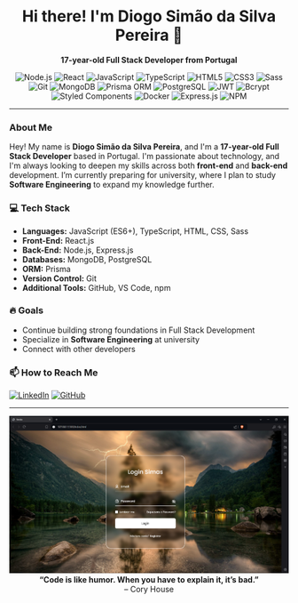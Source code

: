 <div align="center">
  <h1>Hi there! I'm Diogo Simão da Silva Pereira 👋</h1>
  <p>
    <strong>17-year-old Full Stack Developer from Portugal</strong>
  </p>
</div>

<div align="center">
  <img src="https://img.shields.io/badge/-Node.js-339933?style=for-the-badge&logo=nodedotjs&logoColor=white&label=" alt="Node.js"/>
  <img src="https://img.shields.io/badge/-React-61DAFB?style=for-the-badge&logo=react&logoColor=black&label=" alt="React"/>
  <img src="https://img.shields.io/badge/-JavaScript-F7DF1E?style=for-the-badge&logo=javascript&logoColor=black&label=" alt="JavaScript"/>
  <img src="https://img.shields.io/badge/-TypeScript-007ACC?style=for-the-badge&logo=typescript&logoColor=white&label=" alt="TypeScript"/>
  <img src="https://img.shields.io/badge/-HTML5-E34F26?style=for-the-badge&logo=html5&logoColor=white&label=" alt="HTML5"/>
  <img src="https://img.shields.io/badge/-CSS3-1572B6?style=for-the-badge&logo=css3&logoColor=white&label=" alt="CSS3"/>
  <img src="https://img.shields.io/badge/-Sass-CC6699?style=for-the-badge&logo=sass&logoColor=white&label=" alt="Sass"/>
  <img src="https://img.shields.io/badge/-Git-F05032?style=for-the-badge&logo=git&logoColor=white&label=" alt="Git"/>
  <img src="https://img.shields.io/badge/-MongoDB-47A248?style=for-the-badge&logo=mongodb&logoColor=white&label=" alt="MongoDB"/>
  <img src="https://img.shields.io/badge/-Prisma-2D3748?style=for-the-badge&logo=prisma&logoColor=white&label=" alt="Prisma ORM"/>
  <img src="https://img.shields.io/badge/-PostgreSQL-4169E1?style=for-the-badge&logo=postgresql&logoColor=white&label=" alt="PostgreSQL"/>
  <img src="https://img.shields.io/badge/-JWT-000000?style=for-the-badge&logo=jsonwebtokens&logoColor=white&label=" alt="JWT"/>
  <img src="https://img.shields.io/badge/-Bcrypt-00599C?style=for-the-badge&logo=gnubash&logoColor=white&label=" alt="Bcrypt"/>
  <img src="https://img.shields.io/badge/-Styled_Components-DB7093?style=for-the-badge&logo=styled-components&logoColor=white&label=" alt="Styled Components"/>
  <img src="https://img.shields.io/badge/-Docker-2496ED?style=for-the-badge&logo=docker&logoColor=white&label=" alt="Docker"/>
  <img src="https://img.shields.io/badge/-Express.js-404d59?style=for-the-badge&logo=express&logoColor=61DAFB&label=" alt="Express.js"/>
  <img src="https://img.shields.io/badge/-NPM-CB3837?style=for-the-badge&logo=npm&logoColor=white&label=" alt="NPM"/>
</div>

---

### About Me

Hey! My name is **Diogo Simão da Silva Pereira**, and I'm a **17-year-old Full Stack Developer** based in Portugal. I'm passionate about technology, and I'm always looking to deepen my skills across both **front-end** and **back-end** development. I’m currently preparing for university, where I plan to study **Software Engineering** to expand my knowledge further.

### 💻 Tech Stack

- **Languages:** JavaScript (ES6+), TypeScript, HTML, CSS, Sass
- **Front-End:** React.js
- **Back-End:** Node.js, Express.js
- **Databases:** MongoDB, PostgreSQL
- **ORM:** Prisma
- **Version Control:** Git
- **Additional Tools:** GitHub, VS Code, npm

### 🔥 Goals

- Continue building strong foundations in Full Stack Development
- Specialize in **Software Engineering** at university
- Connect with other developers

### 📫 How to Reach Me

[![LinkedIn](https://img.shields.io/badge/LinkedIn-0A66C2?style=for-the-badge&logo=linkedin&logoColor=white)](https://linkedin.com/in/diogosimaosilva)
[![GitHub](https://img.shields.io/badge/GitHub-181717?style=for-the-badge&logo=github&logoColor=white)](https://github.com/DiogoSimaoPT)

---

<img src="images/image.png" />

<div align="center">
  <strong>“Code is like humor. When you have to explain it, it’s bad.”</strong>
  <br>– Cory House
</div>
